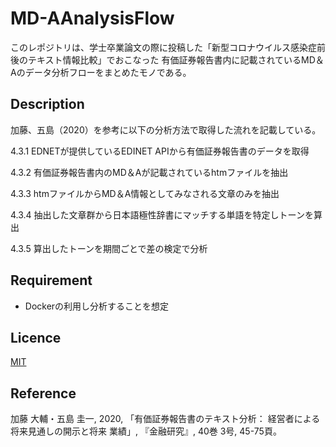 # MD-AAnalysisFlow

このレポジトリは、学士卒業論文の際に投稿した「新型コロナウイルス感染症前後のテキスト情報比較」でおこなった
有価証券報告書内に記載されているMD＆Aのデータ分析フローをまとめたモノである。

## Description

加藤、五島（2020）を参考に以下の分析方法で取得した流れを記載している。


4.3.1 EDNETが提供しているEDINET APIから有価証券報告書のデータを取得

4.3.2 有価証券報告書内のMD＆Aが記載されているhtmファイルを抽出 

4.3.3 htmファイルからMD＆A情報としてみなされる文章のみを抽出 

4.3.4 抽出した文章群から日本語極性辞書にマッチする単語を特定しトーンを算出

4.3.5 算出したトーンを期間ごとで差の検定で分析

## Requirement

- Dockerの利用し分析することを想定

## Licence

[MIT](https://github.com/tcnksm/tool/blob/master/LICENCE)

## Reference
加藤 大輔・五島 圭一, 2020, 「有価証券報告書のテキスト分析： 経営者による将来見通しの開示と将来
	業績」, 『金融研究』, 40巻 3号, 45-75頁。